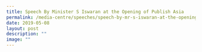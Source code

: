 ```yaml
---
title: Speech By Minister S Iswaran at the Opening of Publish Asia
permalink: /media-centre/speeches/speech-by-mr-s-iswaran-at-the-opening-of-publish-asia/
date: 2019-05-08
layout: post
description: ""
image: ""
---
```

